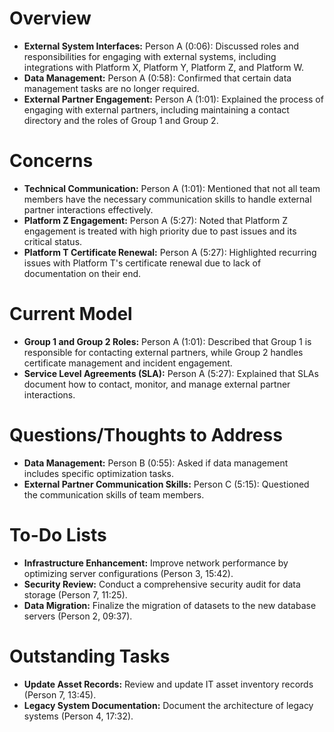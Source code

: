 # Overview
- **External System Interfaces:** Person A (0:06): Discussed roles and responsibilities for engaging with external systems, including integrations with Platform X, Platform Y, Platform Z, and Platform W.
- **Data Management:** Person A (0:58): Confirmed that certain data management tasks are no longer required.
- **External Partner Engagement:** Person A (1:01): Explained the process of engaging with external partners, including maintaining a contact directory and the roles of Group 1 and Group 2.

# Concerns
- **Technical Communication:** Person A (1:01): Mentioned that not all team members have the necessary communication skills to handle external partner interactions effectively.
- **Platform Z Engagement:** Person A (5:27): Noted that Platform Z engagement is treated with high priority due to past issues and its critical status.
- **Platform T Certificate Renewal:** Person A (5:27): Highlighted recurring issues with Platform T's certificate renewal due to lack of documentation on their end.

# Current Model
- **Group 1 and Group 2 Roles:** Person A (1:01): Described that Group 1 is responsible for contacting external partners, while Group 2 handles certificate management and incident engagement.
- **Service Level Agreements (SLA):** Person A (5:27): Explained that SLAs document how to contact, monitor, and manage external partner interactions.

# Questions/Thoughts to Address
- **Data Management:** Person B (0:55): Asked if data management includes specific optimization tasks.
- **External Partner Communication Skills:** Person C (5:15): Questioned the communication skills of team members.

# To-Do Lists
- **Infrastructure Enhancement:** Improve network performance by optimizing server configurations (Person 3, 15:42).
- **Security Review:** Conduct a comprehensive security audit for data storage (Person 7, 11:25).
- **Data Migration:** Finalize the migration of datasets to the new database servers (Person 2, 09:37).

# Outstanding Tasks
- **Update Asset Records:** Review and update IT asset inventory records (Person 7, 13:45).
- **Legacy System Documentation:** Document the architecture of legacy systems (Person 4, 17:32).